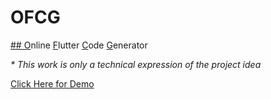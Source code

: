 # OFCG
<ins>## O</ins>nline <u>F</u>lutter <u>C</u>ode <u>G</u>enerator

<i>* This work is only a technical expression of the project idea</i>

<a href="https://sujanavan.github.io/ofcg" >Click Here for Demo</a>
